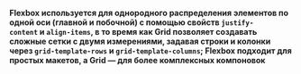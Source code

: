 **Flexbox используется для однородного распределения элементов по одной оси (главной и побочной) с помощью свойств `justify-content` и `align-items`, в то время как Grid позволяет создавать сложные сетки с двумя измерениями, задавая строки и колонки через `grid-template-rows` и `grid-template-columns`; Flexbox подходит для простых макетов, а Grid — для более комплексных компоновок**